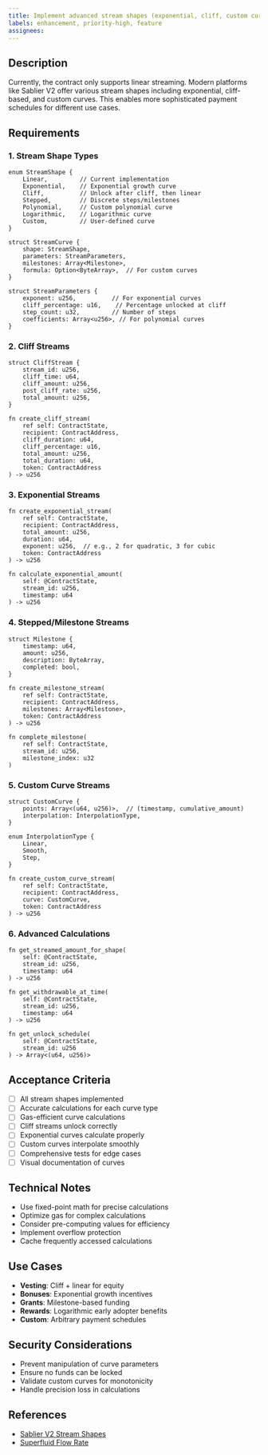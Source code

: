 ```yaml
---
title: Implement advanced stream shapes (exponential, cliff, custom curves)
labels: enhancement, priority-high, feature
assignees: 
---
```


## Description

Currently, the contract only supports linear streaming. Modern platforms like Sablier V2 offer various stream shapes including exponential, cliff-based, and custom curves. This enables more sophisticated payment schedules for different use cases.

## Requirements

### 1. Stream Shape Types
```cairo
enum StreamShape {
    Linear,         // Current implementation
    Exponential,    // Exponential growth curve
    Cliff,          // Unlock after cliff, then linear
    Stepped,        // Discrete steps/milestones
    Polynomial,     // Custom polynomial curve
    Logarithmic,    // Logarithmic curve
    Custom,         // User-defined curve
}

struct StreamCurve {
    shape: StreamShape,
    parameters: StreamParameters,
    milestones: Array<Milestone>,
    formula: Option<ByteArray>,  // For custom curves
}

struct StreamParameters {
    exponent: u256,          // For exponential curves
    cliff_percentage: u16,    // Percentage unlocked at cliff
    step_count: u32,         // Number of steps
    coefficients: Array<u256>, // For polynomial curves
}
```

### 2. Cliff Streams
```cairo
struct CliffStream {
    stream_id: u256,
    cliff_time: u64,
    cliff_amount: u256,
    post_cliff_rate: u256,
    total_amount: u256,
}

fn create_cliff_stream(
    ref self: ContractState,
    recipient: ContractAddress,
    cliff_duration: u64,
    cliff_percentage: u16,
    total_amount: u256,
    total_duration: u64,
    token: ContractAddress
) -> u256
```

### 3. Exponential Streams
```cairo
fn create_exponential_stream(
    ref self: ContractState,
    recipient: ContractAddress,
    total_amount: u256,
    duration: u64,
    exponent: u256,  // e.g., 2 for quadratic, 3 for cubic
    token: ContractAddress
) -> u256

fn calculate_exponential_amount(
    self: @ContractState,
    stream_id: u256,
    timestamp: u64
) -> u256
```

### 4. Stepped/Milestone Streams
```cairo
struct Milestone {
    timestamp: u64,
    amount: u256,
    description: ByteArray,
    completed: bool,
}

fn create_milestone_stream(
    ref self: ContractState,
    recipient: ContractAddress,
    milestones: Array<Milestone>,
    token: ContractAddress
) -> u256

fn complete_milestone(
    ref self: ContractState,
    stream_id: u256,
    milestone_index: u32
)
```

### 5. Custom Curve Streams
```cairo
struct CustomCurve {
    points: Array<(u64, u256)>,  // (timestamp, cumulative_amount)
    interpolation: InterpolationType,
}

enum InterpolationType {
    Linear,
    Smooth,
    Step,
}

fn create_custom_curve_stream(
    ref self: ContractState,
    recipient: ContractAddress,
    curve: CustomCurve,
    token: ContractAddress
) -> u256
```

### 6. Advanced Calculations
```cairo
fn get_streamed_amount_for_shape(
    self: @ContractState,
    stream_id: u256,
    timestamp: u64
) -> u256

fn get_withdrawable_at_time(
    self: @ContractState,
    stream_id: u256,
    timestamp: u64
) -> u256

fn get_unlock_schedule(
    self: @ContractState,
    stream_id: u256
) -> Array<(u64, u256)>
```

## Acceptance Criteria
- [ ] All stream shapes implemented
- [ ] Accurate calculations for each curve type
- [ ] Gas-efficient curve calculations
- [ ] Cliff streams unlock correctly
- [ ] Exponential curves calculate properly
- [ ] Custom curves interpolate smoothly
- [ ] Comprehensive tests for edge cases
- [ ] Visual documentation of curves

## Technical Notes
- Use fixed-point math for precise calculations
- Optimize gas for complex calculations
- Consider pre-computing values for efficiency
- Implement overflow protection
- Cache frequently accessed calculations

## Use Cases
- **Vesting**: Cliff + linear for equity
- **Bonuses**: Exponential growth incentives
- **Grants**: Milestone-based funding
- **Rewards**: Logarithmic early adopter benefits
- **Custom**: Arbitrary payment schedules

## Security Considerations
- Prevent manipulation of curve parameters
- Ensure no funds can be locked
- Validate custom curves for monotonicity
- Handle precision loss in calculations

## References
- [Sablier V2 Stream Shapes](https://docs.sablier.com/concepts/protocol/stream-shapes)
- [Superfluid Flow Rate](https://docs.superfluid.finance/superfluid/protocol-overview/in-depth-overview/super-agreements/constant-flow-agreement-cfa) 